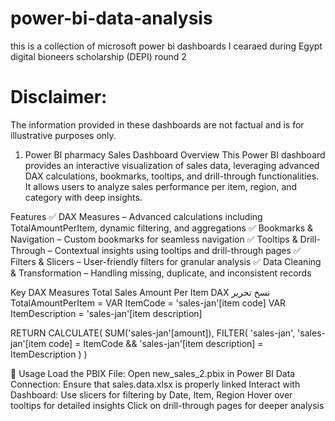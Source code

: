 # power-bi-data-analysis
this is a collection of microsoft power bi dashboards I cearaed during Egypt digital bioneers scholarship (DEPI) round 2 

# Disclaimer:
The information provided in these dashboards are not factual and is for illustrative purposes only.

1. Power BI pharmacy Sales Dashboard
Overview
This Power BI dashboard provides an interactive visualization of sales data, leveraging advanced DAX calculations, bookmarks, tooltips, and drill-through functionalities. It allows users to analyze sales performance per item, region, and category with deep insights.

Features
✅ DAX Measures – Advanced calculations including TotalAmountPerItem, dynamic filtering, and aggregations
✅ Bookmarks & Navigation – Custom bookmarks for seamless navigation
✅ Tooltips & Drill-Through – Contextual insights using tooltips and drill-through pages
✅ Filters & Slicers – User-friendly filters for granular analysis
✅ Data Cleaning & Transformation – Handling missing, duplicate, and inconsistent records


Key DAX Measures
Total Sales Amount Per Item
DAX
نسخ
تحرير
TotalAmountPerItem = 
VAR ItemCode = 'sales-jan'[item code]
VAR ItemDescription = 'sales-jan'[item description]

RETURN
CALCULATE(
    SUM('sales-jan'[amount]),
    FILTER(
        'sales-jan',
        'sales-jan'[item code] = ItemCode &&
        'sales-jan'[item description] = ItemDescription
    )
)

🚀 Usage
Load the PBIX File: Open new_sales_2.pbix in Power BI
Data Connection: Ensure that sales.data.xlsx is properly linked
Interact with Dashboard:
Use slicers for filtering by Date, Item, Region
Hover over tooltips for detailed insights
Click on drill-through pages for deeper analysis

